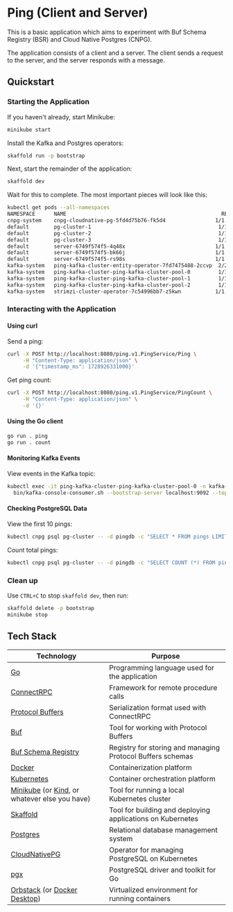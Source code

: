 # Ping (Client and Server)

This is a basic application which aims to experiment with Buf Schema Registry (BSR) and Cloud Native Postgres (CNPG). 

The application consists of a client and a server. The client sends a request to the server, and the server responds with a message.

## Quickstart

### Starting the Application

If you haven't already, start Minikube:

```bash
minikube start
```

Install the Kafka and Postgres operators:

```bash
skaffold run -p bootstrap
```

Next, start the remainder of the application:

```bash
skaffold dev
```

Wait for this to complete. The most important pieces will look like this:

```bash
kubectl get pods --all-namespaces
NAMESPACE      NAME                                                  READY   STATUS    RESTARTS       AGE
cnpg-system    cnpg-cloudnative-pg-5fd4d75b76-fk5d4                1/1     Running   0              98m
default        pg-cluster-1                                         1/1     Running   0              50m
default        pg-cluster-2                                         1/1     Running   0              50m
default        pg-cluster-3                                         1/1     Running   0              50m
default        server-6749f574f5-4q48x                             1/1     Running   0              37m
default        server-6749f574f5-bk66j                             1/1     Running   0              38m
default        server-6749f574f5-rs98s                             1/1     Running   0              38m
kafka-system   ping-kafka-cluster-entity-operator-7fd7475488-2ccvp  2/2     Running   0              51m
kafka-system   ping-kafka-cluster-ping-kafka-cluster-pool-0         1/1     Running   0              51m
kafka-system   ping-kafka-cluster-ping-kafka-cluster-pool-1         1/1     Running   0              51m
kafka-system   ping-kafka-cluster-ping-kafka-cluster-pool-2         1/1     Running   0              51m
kafka-system   strimzi-cluster-operator-7c54996bb7-z5kwn           1/1     Running   0              98m
```

### Interacting with the Application

#### Using curl

Send a ping:
```bash
curl -X POST http://localhost:8080/ping.v1.PingService/Ping \
     -H "Content-Type: application/json" \
     -d '{"timestamp_ms": 1728926331000}'
```

Get ping count:
```bash
curl -X POST http://localhost:8080/ping.v1.PingService/PingCount \
     -H "Content-Type: application/json" \
     -d '{}'
```

#### Using the Go client

```bash
go run . ping
go run . count
```

#### Monitoring Kafka Events

View events in the Kafka topic:
```bash
kubectl exec -it ping-kafka-cluster-ping-kafka-cluster-pool-0 -n kafka-system -- \
  bin/kafka-console-consumer.sh --bootstrap-server localhost:9092 --topic ping-events --from-beginning
```

#### Checking PostgreSQL Data

View the first 10 pings:
```bash
kubectl cnpg psql pg-cluster -- -d pingdb -c "SELECT * FROM pings LIMIT 10;"
```

Count total pings:
```bash
kubectl cnpg psql pg-cluster -- -d pingdb -c "SELECT COUNT (*) FROM pings"
```

### Clean up

Use `CTRL+C` to stop `skaffold dev`, then run:

```bash
skaffold delete -p bootstrap
minikube stop
```

## Tech Stack

| Technology                                                                                                                                                              | Purpose                                                               |
|-------------------------------------------------------------------------------------------------------------------------------------------------------------------------|-----------------------------------------------------------------------|
| [Go](https://go.dev/)                                                                                                                                                   | Programming language used for the application                         |
| [ConnectRPC](https://connectrpc.com/)                                                                                                                                   | Framework for remote procedure calls                                  |
| [Protocol Buffers](https://protobuf.dev/)                                                                                                                               | Serialization format used with ConnectRPC                             |
| [Buf](https://buf.build/)                                                                                                                                               | Tool for working with Protocol Buffers                                |
| [Buf Schema Registry](https://buf.build/product/bsr)                                                                                                                    | Registry for storing and managing Protocol Buffers schemas            |
| [Docker](https://www.docker.com/)                                                                                                                                       | Containerization platform                                             |
| [Kubernetes](https://kubernetes.io/)                                                                                                                                    | Container orchestration platform                                      |
| [Minikube](https://minikube.sigs.k8s.io/docs/start/?arch=%2Fmacos%2Farm64%2Fstable%2Fbinary+download) (or [Kind](https://kind.sigs.k8s.io/), or whatever else you have) | Tool for running a local Kubernetes cluster                           |
| [Skaffold](https://skaffold.dev/)                                                                                                                                       | Tool for building and deploying applications on Kubernetes            |
| [Postgres](https://www.postgresql.org/)                                                                                                                                 | Relational database management system                                 |
| [CloudNativePG](https://cloudnative-pg.io/)                                                                                                                             | Operator for managing PostgreSQL on Kubernetes                        |
| [pgx](https://github.com/jackc/pgx)                                                                                                                                     | PostgreSQL driver and toolkit for Go                                  |
| [Orbstack](https://orbstack.dev/) (or [Docker Desktop](https://www.docker.com/products/docker-desktop/))                                                                | Virtualized environment for running containers                        |
